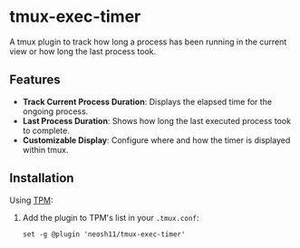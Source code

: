 # tmux-exec-timer

A tmux plugin to track how long a process has been running in the current view or how long the last process took.

## Features

- **Track Current Process Duration**: Displays the elapsed time for the ongoing process.
- **Last Process Duration**: Shows how long the last executed process took to complete.
- **Customizable Display**: Configure where and how the timer is displayed within tmux.

## Installation

Using [TPM](https://github.com/tmux-plugins/tpm):

1. Add the plugin to TPM's list in your `.tmux.conf`:

   ```tmux
   set -g @plugin 'neosh11/tmux-exec-timer'
   ```